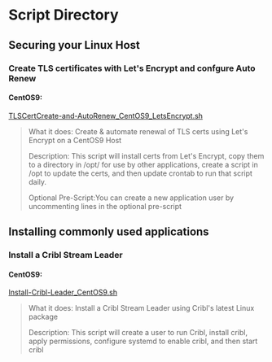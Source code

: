 # Script Directory

## Securing your Linux Host 

### Create TLS certificates with Let's Encrypt and confgure Auto Renew

#### CentOS9:

[TLSCertCreate-and-AutoRenew_CentOS9_LetsEncrypt.sh](https://github.com/JeremiahJRRoss/LinuxHostConfigScripts/blob/main/TLSCertCreate-and-AutoRenew_CentOS9_LetsEncrypt.sh)
>What it does: Create & automate renewal of TLS certs using Let's Encrypt on a CentOS9 Host
>
>Description: This script will install certs from Let's Encrypt, copy them to a directory in /opt/ for use by other applications, create a script in /opt to update the certs, and then update crontab to run that script daily.
>
>Optional Pre-Script:You can create a new application user by uncommenting lines in the optional pre-script
>

## Installing commonly used applications

### Install a Cribl Stream Leader

#### CentOS9:
[Install-Cribl-Leader_CentOS9.sh](https://github.com/JeremiahJRRoss/LinuxHostConfigScripts/blob/main/Install-Cribl-Leader_CentOS9.sh)
>What it does: Install a Cribl Stream Leader using Cribl's latest Linux package
>
>Description: This script will create a user to run Cribl, install cribl, apply permissions, configure systemd to enable cribl, and then start cribl
>
